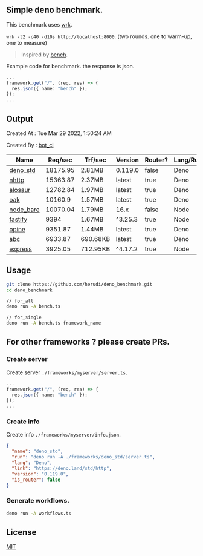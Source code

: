 ## Simple deno benchmark.
This benchmark uses [wrk](https://github.com/wg/wrk).

`wrk -t2 -c40 -d10s http://localhost:8000`. (two rounds. one to warm-up, one to measure)

> Inspired by [bench](https://github.com/denosaurs/bench).

Example code for benchmark. the response is json.
```ts
...
framework.get("/", (req, res) => {
  res.json({ name: "bench" });
});
...
```

## Output
Created At : Tue Mar 29 2022, 1:50:24 AM

Created By : [bot_ci](https://github.com/herudi/deno_benchmarks/commits?author=github-actions%5Bbot%5D)

|Name|Req/sec|Trf/sec|Version|Router?|Lang/Runtime|
|----|----|----|----|----|----|
|[deno_std](https://deno.land/std/http)|18175.95|2.81MB|0.119.0|false|Deno|
|[nhttp](https://github.com/nhttp/nhttp)|15363.87|2.37MB|latest|true|Deno|
|[alosaur](https://github.com/alosaur/alosaur)|12782.84|1.97MB|latest|true|Deno|
|[oak](https://github.com/oakserver/oak)|10160.9|1.57MB|latest|true|Deno|
|[node_bare](https://nodejs.org)|10070.04|1.79MB|16.x|false|Node|
|[fastify](https://github.com/fastify/fastify)|9394|1.67MB|^3.25.3|true|Node|
|[opine](https://github.com/cmorten/opine)|9351.87|1.44MB|latest|true|Deno|
|[abc](https://deno.land/x/abc)|6933.87|690.68KB|latest|true|Deno|
|[express](https://github.com/expressjs/express)|3925.05|712.95KB|^4.17.2|true|Node|


## Usage
```bash
git clone https://github.com/herudi/deno_benchmark.git
cd deno_benchmark

// for_all
deno run -A bench.ts

// for_single
deno run -A bench.ts framework_name
```
## For other frameworks ? please create PRs.
### Create server
Create server `./frameworks/myserver/server.ts`.
```ts
...
framework.get("/", (req, res) => {
  res.json({ name: "bench" });
});
...
```
### Create info
Create info `./frameworks/myserver/info.json`.
```json
{
  "name": "deno_std",
  "run": "deno run -A ./frameworks/deno_std/server.ts",
  "lang": "Deno",
  "link": "https://deno.land/std/http",
  "version": "0.119.0",
  "is_router": false
}
```
### Generate workflows.
```bash
deno run -A workflows.ts
```
## License

[MIT](LICENSE)

